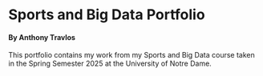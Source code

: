 # Sports and Big Data Portfolio
#### By Anthony Travlos

This portfolio contains my work from my Sports and Big Data course taken in the Spring Semester 2025 at the University of Notre Dame.
